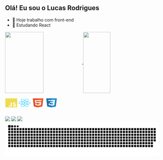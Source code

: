 ## Olá! Eu sou o Lucas Rodrigues 

- 🔭 Hoje trabalho com front-end
- 🌱 Estudando React

<a href="https://github.com/anuraghazra/github-readme-stats">
  <img height=200 width="50%" align="center" src="https://github-readme-stats.vercel.app/api?username=lucas-r-f&hide=contribs&show_icons=true&theme=gotham&bg_color=00000000&count_private=true" />
</a>
<a href="https://github.com/anuraghazra/convoychat">
  <img height=200 width="42%" align="center" src="https://github-readme-stats.vercel.app/api/top-langs?username=lucas-r-f&theme=gotham&bg_color=00000000&count_private=true&layout=compact&langs_count=8&card_width=320" />
</a>
<div style="display: inline_block"><br>
  <img align="center" alt="Rafa-Js" height="30" width="40" src="https://raw.githubusercontent.com/devicons/devicon/master/icons/javascript/javascript-plain.svg">
  <img align="center" alt="Rafa-React" height="30" width="40" src="https://raw.githubusercontent.com/devicons/devicon/master/icons/react/react-original.svg">
  <img align="center" alt="Rafa-HTML" height="30" width="40" src="https://raw.githubusercontent.com/devicons/devicon/master/icons/html5/html5-original.svg">
  <img align="center" alt="Rafa-CSS" height="30" width="40" src="https://raw.githubusercontent.com/devicons/devicon/master/icons/css3/css3-original.svg">
</div>

##

<div> 
 <a href="https://discord.gg/wagxzStdcR" target="_blank"><img src="https://img.shields.io/badge/Discord-7289DA?style=for-the-badge&logo=discord&logoColor=white" target="_blank"></a> 
  <a href = "mailto:lucasrodriguesdefreitas2002@hotmail.com"><img src="https://img.shields.io/badge/-Gmail-%23333?style=for-the-badge&logo=gmail&logoColor=white" target="_blank"></a>
  <a href="https://www.linkedin.com/in/rafaella-ballerini-45875016a" target="_blank"><img src="https://img.shields.io/badge/-LinkedIn-%230077B5?style=for-the-badge&logo=linkedin&logoColor=white" target="_blank"></a> 
</div>

<picture>
  <source media="(prefers-color-scheme: dark)" srcset="https://raw.githubusercontent.com/lucas-r-f/lucas-r-f/output/github-contribution-grid-snake-dark.svg">
  <source media="(prefers-color-scheme: light)" srcset="https://raw.githubusercontent.com/lucas-r-f/lucas-r-f/output/github-contribution-grid-snake.svg">
  <img alt="github contribution grid snake animation" src="https://raw.githubusercontent.com/lucas-r-f/lucas-r-f/output/github-contribution-grid-snake.svg">
</picture>
